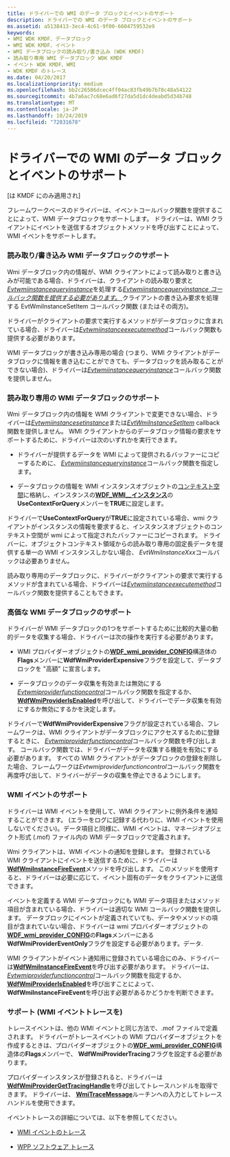 ```yaml
---
title: ドライバーでの WMI のデータ ブロックとイベントのサポート
description: ドライバーでの WMI のデータ ブロックとイベントのサポート
ms.assetid: a5138413-3ec4-4c61-9f00-6604759532e9
keywords:
- WMI WDK KMDF、データブロック
- WMI WDK KMDF、イベント
- WMI データブロックの読み取り/書き込み (WDK KMDF)
- 読み取り専用 WMI データブロック WDK KMDF
- イベント WDK KMDF、WMI
- WDK KMDF のトレース
ms.date: 04/20/2017
ms.localizationpriority: medium
ms.openlocfilehash: bb2c26586dcec4ff04ac83fb49b7b78c48a54122
ms.sourcegitcommit: 4b7a6ac7c68e6ad6f27da5d1dc4deabd5d34b748
ms.translationtype: MT
ms.contentlocale: ja-JP
ms.lasthandoff: 10/24/2019
ms.locfileid: "72831678"
---
```

# <a name="supporting-wmi-data-blocks-and-events-in-your-driver"></a>ドライバーでの WMI のデータ ブロックとイベントのサポート


\[は KMDF にのみ適用され\]

フレームワークベースのドライバーは、イベントコールバック関数を提供することによって、WMI データブロックをサポートします。 ドライバーは、WMI クライアントにイベントを送信するオブジェクトメソッドを呼び出すことによって、WMI イベントをサポートします。

### <a href="" id="supporting-read-write-wmi-data-blocks"></a>読み取り/書き込み WMI データブロックのサポート

Wmi データブロック内の情報が、WMI クライアントによって読み取りと書き込みが可能である場合、ドライバーは、クライアントの読み取り要求と[*Evtwmiinstancequeryinstance*](https://docs.microsoft.com/windows-hardware/drivers/ddi/wdfwmi/nc-wdfwmi-evt_wdf_wmi_instance_set_instance)を処理する[*Evtwmiinstancequeryinstance コールバック*](https://docs.microsoft.com/windows-hardware/drivers/ddi/wdfwmi/nc-wdfwmi-evt_wdf_wmi_instance_query_instance)[*関数を提供する必要があります。* ](https://docs.microsoft.com/windows-hardware/drivers/ddi/wdfwmi/nc-wdfwmi-evt_wdf_wmi_instance_set_item)クライアントの書き込み要求を処理する EvtWmiInstanceSetItem コールバック関数 (またはその両方)。

ドライバーがクライアントの要求で実行するメソッドがデータブロックに含まれている場合、ドライバーは[*Evtwmiinstanceexecutemethod*](https://docs.microsoft.com/windows-hardware/drivers/ddi/wdfwmi/nc-wdfwmi-evt_wdf_wmi_instance_execute_method)コールバック関数も提供する必要があります。

WMI データブロックが書き込み専用の場合 (つまり、WMI クライアントがデータブロックに情報を書き込むことができても、データブロックを読み取ることができない場合)、ドライバーは[*Evtwmiinstancequeryinstance*](https://docs.microsoft.com/windows-hardware/drivers/ddi/wdfwmi/nc-wdfwmi-evt_wdf_wmi_instance_query_instance)コールバック関数を提供しません。

### <a href="" id="supporting-read-only-wmi-data-blocks"></a>読み取り専用の WMI データブロックのサポート

Wmi データブロック内の情報を WMI クライアントで変更できない場合、ドライバーは[*Evtwmiinstancesetinstance*](https://docs.microsoft.com/windows-hardware/drivers/ddi/wdfwmi/nc-wdfwmi-evt_wdf_wmi_instance_set_instance)または[*EvtWmiInstanceSetItem*](https://docs.microsoft.com/windows-hardware/drivers/ddi/wdfwmi/nc-wdfwmi-evt_wdf_wmi_instance_set_item) callback 関数を提供しません。 WMI クライアントからのデータブロック情報の要求をサポートするために、ドライバーは次のいずれかを実行できます。

-   ドライバーが提供するデータを WMI によって提供されるバッファーにコピーするために、 [*Evtwmiinstancequeryinstance*](https://docs.microsoft.com/windows-hardware/drivers/ddi/wdfwmi/nc-wdfwmi-evt_wdf_wmi_instance_query_instance)コールバック関数を指定します。

-   データブロックの情報を WMI インスタンスオブジェクトの[コンテキスト空間](framework-object-context-space.md)に格納し、インスタンスの[**WDF\_WMI\_\_インスタンス**](https://docs.microsoft.com/windows-hardware/drivers/ddi/wdfwmi/ns-wdfwmi-_wdf_wmi_instance_config)の**UseContextForQuery**メンバーを**TRUE**に設定します。

ドライバーで**UseContextForQuery**が**TRUE**に設定されている場合、wmi クライアントがインスタンスの情報を要求すると、インスタンスオブジェクトのコンテキスト空間が wmi によって指定されたバッファーにコピーされます。 ドライバーに、オブジェクトコンテキスト領域からの読み取り専用の固定長データを提供する単一の WMI インスタンスしかない場合、 *EvtWmiInstanceXxx*コールバックは必要ありません。

読み取り専用のデータブロックに、ドライバーがクライアントの要求で実行するメソッドが含まれている場合、ドライバーは[*Evtwmiinstanceexecutemethod*](https://docs.microsoft.com/windows-hardware/drivers/ddi/wdfwmi/nc-wdfwmi-evt_wdf_wmi_instance_execute_method)コールバック関数を提供することもできます。

### <a name="supporting-expensive-wmi-data-blocks"></a>高価な WMI データブロックのサポート

ドライバーが WMI データブロックの1つをサポートするために比較的大量の動的データを収集する場合、ドライバーは次の操作を実行する必要があります。

-   WMI プロバイダーオブジェクトの[**WDF\_wmi\_provider\_CONFIG**](https://docs.microsoft.com/windows-hardware/drivers/ddi/wdfwmi/ns-wdfwmi-_wdf_wmi_provider_config)構造体の**Flags**メンバーに**WdfWmiProviderExpensive**フラグを設定して、データブロックを "高額" に宣言します。

-   データブロックのデータ収集を有効または無効にする[*Evtwmiproviderfunctioncontrol*](https://docs.microsoft.com/windows-hardware/drivers/ddi/wdfwmi/nc-wdfwmi-evt_wdf_wmi_provider_function_control)コールバック関数を指定するか、 [**WdfWmiProviderIsEnabled**](https://docs.microsoft.com/windows-hardware/drivers/ddi/wdfwmi/nf-wdfwmi-wdfwmiproviderisenabled)を呼び出して、ドライバーでデータ収集を有効にするか無効にするかを決定します。

ドライバーで**WdfWmiProviderExpensive**フラグが設定されている場合、フレームワークは、WMI クライアントがデータブロックにアクセスするために登録するときに、 [*Evtwmiproviderfunctioncontrol*](https://docs.microsoft.com/windows-hardware/drivers/ddi/wdfwmi/nc-wdfwmi-evt_wdf_wmi_provider_function_control)コールバック関数を呼び出します。 コールバック関数では、ドライバーがデータを収集する機能を有効にする必要があります。 すべての WMI クライアントがデータブロックの登録を削除した場合、フレームワークは*Evtwmiproviderfunctioncontrol*コールバック関数を再度呼び出して、ドライバーがデータの収集を停止できるようにします。

### <a name="supporting-wmi-events"></a>WMI イベントのサポート

ドライバーは WMI イベントを使用して、WMI クライアントに例外条件を通知することができます。 (エラーをログに記録する代わりに、WMI イベントを使用しないでください)。データ項目と同様に、WMI イベントは、マネージオブジェクト形式 (.mof) ファイル内の WMI データブロックで定義されます。

Wmi クライアントは、WMI イベントの通知を登録します。 登録されている WMI クライアントにイベントを送信するために、ドライバーは[**WdfWmiInstanceFireEvent**](https://docs.microsoft.com/windows-hardware/drivers/ddi/wdfwmi/nf-wdfwmi-wdfwmiinstancefireevent)メソッドを呼び出します。 このメソッドを使用すると、ドライバーは必要に応じて、イベント固有のデータをクライアントに送信できます。

イベントを定義する WMI データブロックにも WMI データ項目またはメソッド項目が含まれている場合、ドライバーは適切な WMI コールバック関数を提供します。 データブロックにイベントが定義されていても、データやメソッドの項目が含まれていない場合、ドライバーは wmi プロバイダーオブジェクトの[**WDF\_wmi\_provider\_CONFIG**](https://docs.microsoft.com/windows-hardware/drivers/ddi/wdfwmi/ns-wdfwmi-_wdf_wmi_provider_config)の**Flags**メンバーにある**WdfWmiProviderEventOnly**フラグを設定する必要があります。データ.

WMI クライアントがイベント通知用に登録されている場合にのみ、ドライバーは[**WdfWmiInstanceFireEvent**](https://docs.microsoft.com/windows-hardware/drivers/ddi/wdfwmi/nf-wdfwmi-wdfwmiinstancefireevent)を呼び出す必要があります。 ドライバーは、 [*Evtwmiproviderfunctioncontrol*](https://docs.microsoft.com/windows-hardware/drivers/ddi/wdfwmi/nc-wdfwmi-evt_wdf_wmi_provider_function_control)コールバック関数を指定するか、 [**WdfWmiProviderIsEnabled**](https://docs.microsoft.com/windows-hardware/drivers/ddi/wdfwmi/nf-wdfwmi-wdfwmiproviderisenabled)を呼び出すことによって、 **WdfWmiInstanceFireEvent**を呼び出す必要があるかどうかを判断できます。

### <a name="supporting-wmi-event-tracing"></a>サポート (WMI イベントトレースを)

トレースイベントは、他の WMI イベントと同じ方法で、.mof ファイルで定義されます。 ドライバーがトレースイベントの WMI プロバイダーオブジェクトを作成するときは、プロバイダーオブジェクトの[**WDF\_wmi\_provider\_CONFIG**](https://docs.microsoft.com/windows-hardware/drivers/ddi/wdfwmi/ns-wdfwmi-_wdf_wmi_provider_config)構造体の**Flags**メンバーで、 **WdfWmiProviderTracing**フラグを設定する必要があります。

プロバイダーインスタンスが登録されると、ドライバーは[**WdfWmiProviderGetTracingHandle**](https://docs.microsoft.com/windows-hardware/drivers/ddi/wdfwmi/nf-wdfwmi-wdfwmiprovidergettracinghandle)を呼び出してトレースハンドルを取得できます。 ドライバーは、 [**WmiTraceMessage**](https://docs.microsoft.com/windows-hardware/drivers/ddi/wdm/nf-wdm-wmitracemessage)ルーチンへの入力としてトレースハンドルを使用できます。

イベントトレースの詳細については、以下を参照してください。

-   [WMI イベントのトレース](https://docs.microsoft.com/windows-hardware/drivers/kernel/wmi-event-tracing)

-   [WPP ソフトウェア トレース](https://docs.microsoft.com/windows-hardware/drivers/devtest/wpp-software-tracing)

 

 





